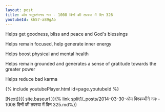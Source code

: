 ```yaml
---
layout: post
title: ओम चमूस्तंभनय नमः - 1008 दिनों की तपस्या में दिन 326
youtubeId: kh57-a89gAo
---
```

 
 
Helps get goodness, bliss and peace and God's blessings
 
Helps remain focused, help generate inner energy 
 
Helps boost physical and mental health 
 
Helps remain grounded and generates a sense of gratitude towards the greater power 
 
Helps reduce bad karma
 
 
 
 


{% include youtubePlayer.html id=page.youtubeId %}
 
[Next]({{ site.baseurl }}{% link  split1/_posts/2014-03-30-ओम विश्कम्भीने नमः - 1008 दिनों की तपस्या में दिन 325.md%})
 
